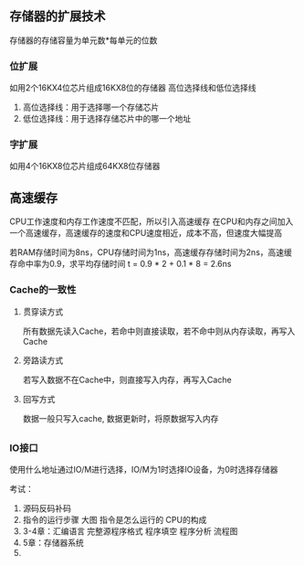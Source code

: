 ## 存储器的扩展技术


存储器的存储容量为单元数*每单元的位数

### 位扩展
如用2个16KX4位芯片组成16KX8位的存储器
高位选择线和低位选择线
1. 高位选择线：用于选择哪一个存储芯片
2. 低位选择线：用于选择存储芯片中的哪一个地址

### 字扩展
如用4个16KX8位芯片组成64KX8位存储器

## 高速缓存

CPU工作速度和内存工作速度不匹配，所以引入高速缓存
在CPU和内存之间加入一个高速缓存，高速缓存的速度和CPU速度相近，成本不高，但速度大幅提高

若RAM存储时间为8ns，CPU存储时间为1ns，高速缓存存储时间为2ns，高速缓存命中率为0.9，求平均存储时间
t = 0.9 * 2 + 0.1 * 8 = 2.6ns

### Cache的一致性

1. 贯穿读方式

    所有数据先读入Cache，若命中则直接读取，若不命中则从内存读取，再写入Cache

2. 旁路读方式

    若写入数据不在Cache中，则直接写入内存，再写入Cache

3. 回写方式

    数据一般只写入cache, 数据更新时，将原数据写入内存


##

### IO接口

使用什么地址通过IO/M进行选择，IO/M为1时选择IO设备，为0时选择存储器


考试：

1. 源码反码补码
2. 指令的运行步骤 大图 指令是怎么运行的 CPU的构成
3. 3-4章：汇编语言 完整源程序格式 程序填空 程序分析 流程图
4. 5章：存储器系统
5. 
